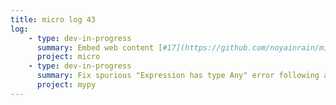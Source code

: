 ```yaml
---
title: micro log 43
log:
    - type: dev-in-progress
      summary: Embed web content [#17](https://github.com/noyainrain/micro/issues/17)
      project: micro
    - type: dev-in-progress
      summary: Fix spurious "Expression has type Any" error following attribute access [#5842](https://github.com/python/mypy/issues/5842)
      project: mypy
---
```

